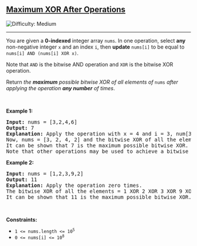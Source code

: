 <h2><a href="https://leetcode.com/problems/maximum-xor-after-operations">Maximum XOR After Operations </a></h2> <img src='https://img.shields.io/badge/Difficulty-Medium-orange' alt='Difficulty: Medium' /><hr><p>You are given a <strong>0-indexed</strong> integer array <code>nums</code>. In one operation, select <strong>any</strong> non-negative integer <code>x</code> and an index <code>i</code>, then <strong>update</strong> <code>nums[i]</code> to be equal to <code>nums[i] AND (nums[i] XOR x)</code>.</p>

<p>Note that <code>AND</code> is the bitwise AND operation and <code>XOR</code> is the bitwise XOR operation.</p>

<p>Return <em>the <strong>maximum</strong> possible bitwise XOR of all elements of </em><code>nums</code><em> after applying the operation <strong>any number</strong> of times</em>.</p>

<p>&nbsp;</p>
<p><strong class="example">Example 1:</strong></p>

<pre>
<strong>Input:</strong> nums = [3,2,4,6]
<strong>Output:</strong> 7
<strong>Explanation:</strong> Apply the operation with x = 4 and i = 3, num[3] = 6 AND (6 XOR 4) = 6 AND 2 = 2.
Now, nums = [3, 2, 4, 2] and the bitwise XOR of all the elements = 3 XOR 2 XOR 4 XOR 2 = 7.
It can be shown that 7 is the maximum possible bitwise XOR.
Note that other operations may be used to achieve a bitwise XOR of 7.</pre>

<p><strong class="example">Example 2:</strong></p>

<pre>
<strong>Input:</strong> nums = [1,2,3,9,2]
<strong>Output:</strong> 11
<strong>Explanation:</strong> Apply the operation zero times.
The bitwise XOR of all the elements = 1 XOR 2 XOR 3 XOR 9 XOR 2 = 11.
It can be shown that 11 is the maximum possible bitwise XOR.</pre>

<p>&nbsp;</p>
<p><strong>Constraints:</strong></p>

<ul>
	<li><code>1 &lt;= nums.length &lt;= 10<sup>5</sup></code></li>
	<li><code>0 &lt;= nums[i] &lt;= 10<sup>8</sup></code></li>
</ul>
